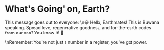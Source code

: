 # What's Going' on, Earth?

This message goes out to everyone: 
\n😀 Hello, Earthmates! This is Buwana speaking. Spread love, regenerative goodness, and for-the-earth codes from our sso? You know it! 🌁

\nRemember: You're not just a number in a register, you've got power.
